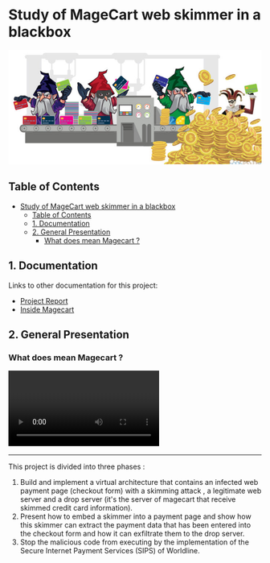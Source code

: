 # Study of MageCart web skimmer in a blackbox

![Minion](TechForum2020/Images/rsz_inside-magecart-report-blog.jpg)

## Table of Contents
- [Study of MageCart web skimmer in a blackbox](#study-of-magecart-web-skimmer-in-a-blackbox)
  - [Table of Contents](#table-of-contents)
  - [1. Documentation](#1-documentation)
  - [2. General Presentation](#2-general-presentation)
    - [What does mean Magecart ?](#what-does-mean-magecart)
    


## 1. Documentation


Links to other documentation for this project:

- [Project Report](Documentation/Gathering_of_important_information.docx)
- [Inside Magecart](Documentation/RiskIQ-Flashpoint-Inside-MageCart-Report.pdf)

## 2. General Presentation

### What does mean Magecart ?

![Sample Video](TechForum2020/Teaser.mp4)

___

This project is divided into three phases :

1. Build and implement a virtual architecture that contains an infected web payment page (checkout form) with a skimming attack , a legitimate web server and a drop server (it's the server of magecart that receive skimmed credit card information).
2. Present how to embed a skimmer into a payment page and show how this skimmer can extract the payment data that has been entered into the checkout form and how it can exfiltrate them to the drop server. 
3. Stop the malicious code from executing by the implementation of the Secure Internet Payment Services (SIPS) of Worldline.
   

